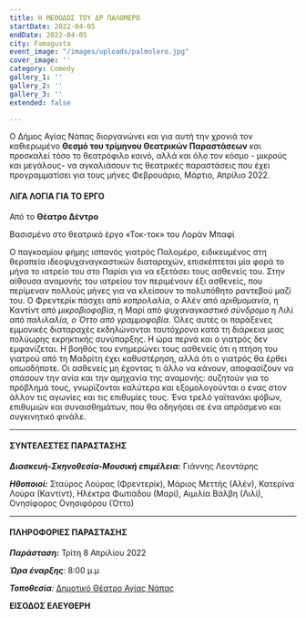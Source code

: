 ```yaml
---
title: Η ΜΕΘΟΔΟΣ ΤΟΥ ΔΡ ΠΑΛΟΜΕΡΟ
startDate: 2022-04-05
endDate: 2022-04-05
city: Famagusta
event_image: "/images/uploads/palmolero.jpg"
cover_image: ''
category: Comedy
gallery_1: ''
gallery_2: ''
gallery_3: ''
extended: false

---
```

Ο Δήμος Αγίας Νάπας διοργανώνει και για αυτή την χρονιά τον καθιερωμένο **Θεσμό του τρίμηνου Θεατρικών Παραστάσεων** και προσκαλεί τόσο το θεατρόφιλο κοινό, αλλά και όλο τον κόσμο - μικρούς και μεγάλους- να αγκαλιάσουν τις θεατρικές παραστάσεις που έχει προγραμματίσει για τους μήνες Φεβρουάριο, Μάρτιο, Απρίλιο 2022.

#### ΛΙΓΑ ΛΟΓΙΑ ΓΙΑ ΤΟ ΕΡΓΟ

Από το **Θέατρο Δέντρο**

Βασισμένο στο θεατρικό έργο «Τοκ-τοκ» του Λοράν Μπαφί

Ο παγκοσμίου φήμης ισπανός γιατρός Παλομέρο, ειδικευμένος στη θεραπεία ιδεοψυχαναγκαστικών διαταραχών, επισκέπτεται μία φορά το μήνα το ιατρείο του στο Παρίσι για να εξετάσει τους ασθενείς του. Στην αίθουσα αναμονής του ιατρείου τον περιμένουν έξι ασθενείς, που περίμεναν πολλούς μήνες για να κλείσουν το πολυπόθητο ραντεβού μαζί του. Ο Φρεντερίκ πάσχει από _κοπρολαλία_, ο Αλέν από _αριθμομανία_, η Καντίντ από _μικροβιοφοβία_, η Μαρί από _ψυχαναγκαστικό σύνδρομο_ η Λιλί από _παλιλαλία, ο Όττο από γραμμοφοβία._ Όλες αυτές οι παράξενες εμμονικές διαταραχές εκδηλώνονται ταυτόχρονα κατά τη διάρκεια μιας πολύωρης εκρηκτικής συνύπαρξης. Η ώρα περνά και ο γιατρός δεν εμφανίζεται. Η βοηθός του ενημερώνει τους ασθενείς ότι η πτήση του γιατρού από τη Μαδρίτη έχει καθυστέρηση, αλλά ότι ο γιατρός θα έρθει οπωσδήποτε. Οι ασθενείς μη έχοντας τι άλλο να κάνουν, αποφασίζουν να σπάσουν την ανία και την αμηχανία της αναμονής: συζητούν για το πρόβλημά τους, γνωρίζονται καλύτερα και εξομολογούνται ο ένας στον άλλον τις αγωνίες και τις επιθυμίες τους. Ένα τρελό γαϊτανάκι φόβων, επιθυμιών και συναισθημάτων, που θα οδηγήσει σε ένα απρόσμενο και συγκινητικό φινάλε.

***

#### ΣΥΝΤΕΛΕΣΤΕΣ ΠΑΡΑΣΤΑΣΗΣ

**_Διασκευή-Σκηνοθεσία-Μουσική επιμέλεια:_** Γιάννης Λεοντάρης

**_Ηθοποιοί:_** Σταύρος Λούρας (Φρεντερίκ), Μάριος Μεττής (Αλέν), Κατερίνα Λούρα (Καντίντ), Ηλέκτρα Φωτιάδου (Μαρί), Αιμιλία Βάλβη (Λιλί), Ονησίφορος Ονησιφόρου (Όττο)

***

#### ΠΛΗΡΟΦΟΡΙΕΣ ΠΑΡΑΣΤΑΣΗΣ

**_Παράσταση:_** Τρίτη 8 Απριλίου 2022

**_Ώρα έναρξης_**_:_ 8:00 μ.μ

**_Τοποθεσία_**_:_ [Δημοτικό Θέατρο Αγίας Νάπας](https://www.google.com/maps/place/%CE%91%CE%B3%CE%AF%CE%B1%CF%82+%CE%9C%CE%B1%CF%8D%CF%81%CE%B7%CF%82+25,+Ayia+Napa,+Cyprus/@34.9896415,33.9924923,17z/data=!3m1!4b1!4m5!3m4!1s0x14dfc56c8c870c1b:0xe35e9b5cd233014f!8m2!3d34.989641!4d33.994681 "Δημοτικό Θέατρο Αγίας Νάπας")

**ΕΙΣΟΔΟΣ ΕΛΕΥΘΕΡΗ**